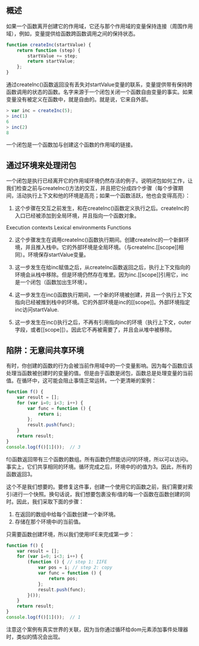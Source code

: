 ## 概述

如果一个函数离开创建它的作用域，它还与那个作用域的变量保持连接（周围作用域），例如，变量提供给函数跨函数调用之间的保持状态。

```javascript
function createInc(startValue) {
    return function (step) {
        startValue += step;
        return startValue;
    };
}
```

通过createInc()函数返回没有丢失对startValue变量的联系，变量提供带有保持跨函数调用的状态的函数。名字来源于一个闭包关闭一个函数自由变量的事实。如果变量没有被定义在函数中，就是自由的。就是说，它来自外部。

```javascript
> var inc = createInc(5);
> inc(1)
6
> inc(2)
8
```

一个闭包是一个函数加与创建这个函数的作用域的链接。

## 通过环境来处理闭包

一个闭包是执行已经离开它的作用域环境仍然存活的例子。说明闭包如何工作，让我们检查之前与createInc()方法的交互，并且把它分成四个步骤（每个步骤期间，活动执行上下文和他的环境是高亮；如果一个函数活跃，他也会变得高亮）：

1. 这个步骤在交互之前发生，和在createInc()函数定义执行之后。createInc的入口已经被添加到全局环境，并且指向一个函数对象。

Execution contexts   Lexical environments   Functions

2. 这个步骤发生在调用createInc()函数执行期间。创建createInc的一个新鲜环境，并且推入栈中。它的外部环境是全局环境。（与createInc.[[scope]]相同）。环境保存startValue变量。


3. 这一步发生在给inc赋值之后，从createInc函数返回之后，执行上下文指向的环境会从栈中移除。但是环境仍然存在堆里。因为inc.[[scope]]引用它，inc是一个闭包（函数加出生环境）。


4. 这一步发生在inc()函数执行期间，一个新的环境被创建，并且一个执行上下文指向已经被推到栈中的环境。它的外部环境是inc的[[scope]]。外部环境指定inc访问startValue.


5. 这一步发生在inc()执行之后，不再有引用指向inc的环境（执行上下文，outer字段，或者[[scope]]）。因此它不再被需要了，并且会从堆中被移除。

## 陷阱：无意间共享环境

有时，你创建的函数的行为会被当前作用域中的一个变量影响。因为每个函数应该处理当函数被创建时的变量的值。但是由于函数是闭包，函数总是处理变量的当前值。在循环中，这可能会阻止事情正常运转。一个更清晰的案例：

```javascript
function f() {
    var result = [];
    for (var i=0; i<3; i++) {
        var func = function () {
            return i;
        };
        result.push(func);
    }
    return result;
}
console.log(f()[1]());  // 3

```

f()函数返回带有三个函数的数组。所有函数仍然能访问f的环境，所以可以访问i。事实上，它们共享相同的环境。循环完成之后，环境中的i的值为3。因此，所有的函数返回3。

这个不是我们想要的。要修复这件事，创建一个使用它的函数之前，我们需要对索引i进行一个快照。换句话说，我们想要包裹没有i值的每一个函数在函数创建的同时。因此，我们采取下面的步骤：

1. 在返回的数组中给每个函数创建一个新环境。
2. 存储在那个环境中i的当前值。

只需要函数创建环境，所以我们使用IIFE来完成第一步：

```javascript
function f() {
    var result = [];
    for (var i=0; i<3; i++) {
        (function () { // step 1: IIFE
            var pos = i; // step 2: copy
            var func = function () {
                return pos;
            };
            result.push(func);
        }());
    }
    return result;
}
console.log(f()[1]());  // 1
```

注意这个案例有真实世界的关联，因为当你通过循环给dom元素添加事件处理器时，类似的情况会出现。